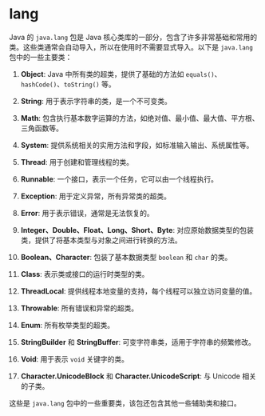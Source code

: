 # lang

Java 的 `java.lang` 包是 Java 核心类库的一部分，包含了许多非常基础和常用的类。这些类通常会自动导入，所以在使用时不需要显式导入。以下是 `java.lang` 包中的一些主要类：

1. **Object**: Java 中所有类的超类，提供了基础的方法如 `equals()`、`hashCode()`、`toString()` 等。

2. **String**: 用于表示字符串的类，是一个不可变类。

3. **Math**: 包含执行基本数字运算的方法，如绝对值、最小值、最大值、平方根、三角函数等。

4. **System**: 提供系统相关的实用方法和字段，如标准输入输出、系统属性等。

5. **Thread**: 用于创建和管理线程的类。

6. **Runnable**: 一个接口，表示一个任务，它可以由一个线程执行。

7. **Exception**: 用于定义异常，所有异常类的超类。

8. **Error**: 用于表示错误，通常是无法恢复的。

9. **Integer、Double、Float、Long、Short、Byte**: 对应原始数据类型的包装类，提供了将基本类型与对象之间进行转换的方法。

10. **Boolean、Character**: 包装了基本数据类型 `boolean` 和 `char` 的类。

11. **Class**: 表示类或接口的运行时类型的类。

12. **ThreadLocal**: 提供线程本地变量的支持，每个线程可以独立访问变量的值。

13. **Throwable**: 所有错误和异常的超类。

14. **Enum**: 所有枚举类型的超类。

15. **StringBuilder** 和 **StringBuffer**: 可变字符串类，适用于字符串的频繁修改。

16. **Void**: 用于表示 `void` 关键字的类。

17. **Character.UnicodeBlock** 和 **Character.UnicodeScript**: 与 Unicode 相关的子类。

这些是 `java.lang` 包中的一些重要类，该包还包含其他一些辅助类和接口。